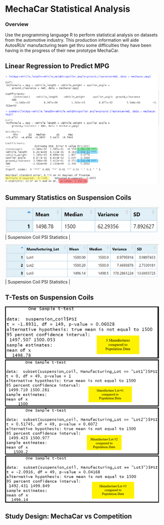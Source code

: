 # MechaCar Statistical Analysis
### Overview
Use the programming language R to perform statistical analysis on datasets from the automotive industry. This production information will aide AutosRUs’ manufacturing team get thru some difficulties they have been having in the progress of their new prototype MechaCar. 

## Linear Regression to Predict MPG
![Image of Liner Regression](./LinerRegressionSummary.png)




## Summary Statistics on Suspension Coils
![Image of Total Summary](./TotalSummary.png)
<br>| Suspension Coil PSI Statistics | 


![Image of Lot Summary](./LotSummary.png)
<br>| Suspension Coil PSI Statistics | 



## T-Tests on Suspension Coils
![Image of Ttest Population](./TtestPop.png)
![Image of Ttest Lot1](./TtestLot1.png)
![Image of Ttest Lot2](./TtestLot2.png)
![Image of Ttest Lot3](./TtestLot3.png)


## Study Design: MechaCar vs Competition
